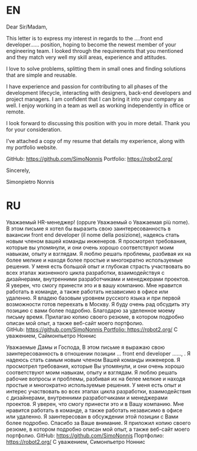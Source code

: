 # EN
Dear Sir/Madam,

This letter is to express my interest in regards to the ....front end developer...... position,
hoping to become the newest member of your engineering team.
I looked through the requirements that you mentioned and they match very well my skill 
areas, experience and attitudes. 

I love to solve problems, splitting them in small ones and finding solutions that are simple and reusable. 

I have experience and passion for contributing to all phases of the development lifecycle, 
interacting with designers, back-end developers and project managers. 
I am confident that I can bring it into your company as well.
I enjoy working in a team as well as working independently in office or remote.

I look forward to discussing this position with you in more detail. 
Thank you for your consideration.

I’ve attached a copy of my resume that details my experience, along with my portfolio website.

GitHub:    https://github.com/SimoNonnis
Portfolio: https://robot2.org/

Sincerely,

Simonpietro Nonnis

# RU

Уважаемый HR-менеджер! (oppure Уважаемый o Уважаемая più nome).
В этом письме я хотел бы выразить свою заинтересованность в вакансии front end developer (il nome della posizione), надеясь стать новым членом вашей команды инженеров. Я просмотрел требования, которые вы упомянули, и они очень хорошо соответствуют моим навыкам, опыту и взглядам.
Я люблю решать проблемы, разбивая их на более мелкие и находя более простые и многократно используемые решения. 
У меня есть большой опыт и глубокая страсть участвовать во всех этапах жизненного цикла разработки, взаимодействуя с дизайнерами, внутренними разработчиками и менеджерами проектов. Я уверен, что смогу принести это и в вашу компанию. Мне нравится работать в команде, а также работать независимо в офисе или удаленно.
Я владею базовым уровнем русского языка и при первой возможности готов переехать в Москву. 
Я буду очень рад обсудить эту позицию с вами более подробно. Благодарю за уделенное моему письму время. 
Прилагаю копию своего резюме, в котором подробно описан мой опыт, а также веб-сайт моего портфолио.
GitHub: https://github.com/SimoNonnis Portfolio: https://robot2.org/
С уважением,
Саймонпьетро Ноннис


Уважаемые Дамы и Господа, 
В этом письме я выражаю свою заинтересованность в отношении позиции ... front end developer ......, .
Я надеюсь стать самым новым членом Вашей команды инженеров. Я просмотрел требования, которые Вы упомянули, и они очень хорошо соответствуют моим навыкам, опыту и взглядам. Я люблю решать рабочие вопросы и проблемы, разбивая их на белее мелкие и находя простые и многократно используемые решения. У меня есть опыт и интерес участвовать во всех этапах цикла разработки, взаимодействия с дизайнерами, внутренними разработчиками и менеджерами проектов. Я уверен, что смогу принести это и в Вашу компанию. Мне нравится работать в команде, а также работать независимо в офисе или удаленно. Я заинтересован в обсуждении этой позиции с Вами более подробно. Спасибо за Ваше внимание. 
Я приложил копию своего резюме, в котором подробно описан мой опыт, а также веб-сайт моего портфолио. GitHub: https://github.com/SimoNonnis 
Портфолио: https://robot2.org/ 
С уважением, Симонпьетро Ноннис


